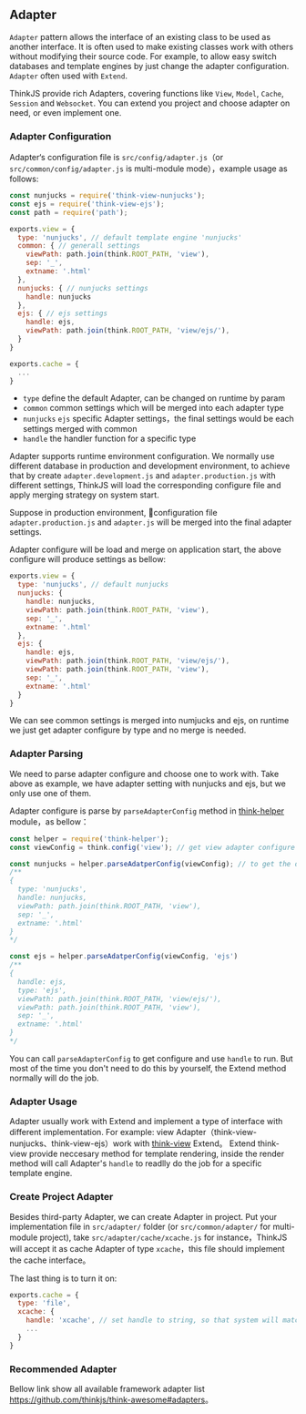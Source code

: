 ## Adapter

`Adapter` pattern allows the interface of an existing class to be used as another interface. It is often used to make existing classes work with others without modifying their source code. For example, to allow easy switch databases and template engines by just change the adapter configuration. `Adapter` often used with `Extend`.

ThinkJS provide rich Adapters, covering functions like `View`, `Model`, `Cache`, `Session` and `Websocket`. You can extend you project and choose adapter on need, or even implement one.

### Adapter Configuration

Adapter‘s configuration file is `src/config/adapter.js`（or `src/common/config/adapter.js` is multi-module mode），example usage as follows:

```js
const nunjucks = require('think-view-nunjucks');
const ejs = require('think-view-ejs');
const path = require('path');

exports.view = {
  type: 'nunjucks', // default template engine 'nunjucks'
  common: { // generall settings
    viewPath: path.join(think.ROOT_PATH, 'view'),
    sep: '_',
    extname: '.html'
  },
  nunjucks: { // nunjucks settings
    handle: nunjucks
  },
  ejs: { // ejs settings
    handle: ejs,
    viewPath: path.join(think.ROOT_PATH, 'view/ejs/'),
  }
}

exports.cache = {
  ...
}
```

* `type` define the default Adapter, can be changed on runtime by param
* `common` common settings which will be merged into each adapter type
* `nunjucks` `ejs` specific Adapter settings，the final settings would be each settings merged with common
* `handle` the handler function for a specific type

Adapter supports runtime environment configuration. We normally use different database in production and development environment, to achieve that by create `adapter.development.js` and `adapter.production.js` with different settings, ThinkJS will load the corresponding configure file and apply merging strategy on system start.

Suppose in production environment, configuration file `adapter.production.js` and `adapter.js` will be merged into the final adapter settings.

Adapter configure will be load and merge on application start, the above configure will produce settings as bellow:

```js
exports.view = {
  type: 'nunjucks', // default nunjucks
  nunjucks: { 
    handle: nunjucks,
    viewPath: path.join(think.ROOT_PATH, 'view'),
    sep: '_',
    extname: '.html'
  },
  ejs: {
    handle: ejs,
    viewPath: path.join(think.ROOT_PATH, 'view/ejs/'),
    viewPath: path.join(think.ROOT_PATH, 'view'),
    sep: '_',
    extname: '.html'
  }
}
```

We can see common settings is merged into numjucks and ejs, on runtime we just get adapter configure by type and no merge is needed.

### Adapter Parsing

We need to parse adapter configure and choose one to work with. Take above as example, we have adapter setting with nunjucks and ejs, but we only use one of them.

Adapter configure is parse by `parseAdapterConfig` method in [think-helper](https://github.com/thinkjs/think-helper) module，as bellow：

```js
const helper = require('think-helper');
const viewConfig = think.config('view'); // get view adapter configure

const nunjucks = helper.parseAdatperConfig(viewConfig); // to get the default adapter configure
/**
{
  type: 'nunjucks',
  handle: nunjucks,
  viewPath: path.join(think.ROOT_PATH, 'view'),
  sep: '_',
  extname: '.html'
}
*/

const ejs = helper.parseAdatperConfig(viewConfig, 'ejs') 
/**
{
  handle: ejs,
  type: 'ejs',
  viewPath: path.join(think.ROOT_PATH, 'view/ejs/'),
  viewPath: path.join(think.ROOT_PATH, 'view'),
  sep: '_',
  extname: '.html'
}
*/
```

You can call `parseAdapterConfig` to get configure and use `handle` to run.
But most of the time you don't need to do this by yourself, the Extend method normally will do the job.

### Adapter Usage

Adapter usually work with Extend and implement a type of interface with different implementation. For example: view Adapter（think-view-nunjucks、think-view-ejs）work with [think-view](https://github.com/thinkjs/think-view) Extend。
Extend think-view provide neccesary method for template rendering, inside the render method will call Adapter's `handle` to readlly do the job for a specific template engine.

### Create Project Adapter
Besides third-party Adapter, we can create Adapter in project. Put your implementation file in `src/adapter/` folder (or `src/common/adapter/` for multi-module project), take `src/adapter/cache/xcache.js` for instance，ThinkJS will accept it as cache Adapter of type `xcache`，this file should implement the cache interface。

The last thing is to turn it on:
```js
exports.cache = {
  type: 'file',
  xcache: {
    handle: 'xcache', // set handle to string, so that system will match to src/adapter/cache/xcache.js file as implementation.
    ...
  }
}
```

### Recommended Adapter
Bellow link show all available framework adapter list <https://github.com/thinkjs/think-awesome#adapters>。
